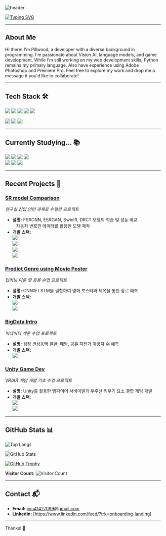 <!-- Header -->
![header](https://capsule-render.vercel.app/api?type=waving&color=gradient&customColorList=14&height=120&section=header&text=Pillwood's%20GitHub&fontSize=50&fontAlign=70&fontAlignY=30&animation=fadeIn&fontColor=ffffff&stroke=b1bfb1&strokeWidth=2)

[![Typing SVG](https://readme-typing-svg.demolab.com/?lines=Hello!;Welcome%20to%20PILLWOOD's%20GitHub&size=15&color=004400&center=true)](https://git.io/typing-svg)

---

## About Me

Hi there! I'm Pillwood, a developer with a diverse background in programming. 
I'm passionate about Vision AI, language models, and game development. 
While I'm still working on my web development skills, Python remains my primary language. 
Also have experience using Adobe Photoshop and Premiere Pro. 
Feel free to explore my work and drop me a message if you'd like to collaborate!


---

## Tech Stack 🛠

<img src="https://img.shields.io/badge/python-3776AB?style=flat-square&logo=python&logoColor=white"/>   <img src="https://img.shields.io/badge/pytorch-EE4C2C?style=flat-square&logo=pytorch&logoColor=white"/>   <img src="https://img.shields.io/badge/r-276DC3?style=flat-square&logo=r&logoColor=white"/>   <img src="https://img.shields.io/badge/c-A8B9CC?style=flat-square&logo=c&logoColor=white"/>   <img src="https://img.shields.io/badge/cplusplus-00599C?style=flat-square&logo=cplusplus&logoColor=white"/>

<img src="https://img.shields.io/badge/css-663399?style=flat-square&logo=css&logoColor=white"/>   <img src="https://img.shields.io/badge/html5-E34F26?style=flat-square&logo=html5&logoColor=white"/>   <img src="https://img.shields.io/badge/unity-FFFFFF?style=flat-square&logo=unity&logoColor=black"/>

---

## Currently Studying... 📚

<img src="https://img.shields.io/badge/unrealengine-0E1128?style=flat-square&logo=unrealengine&logoColor=black"/>   <img src="https://img.shields.io/badge/react-61DAFB?style=flat-square&logo=react&logoColor=white"/>   <img src="https://img.shields.io/badge/javascript-F7DF1E?style=flat-square&logo=javascript&logoColor=white"/>   <img src="https://img.shields.io/badge/flask-000000?style=flat-square&logo=flask&logoColor=white"/>  
<img src="https://img.shields.io/badge/tensorflow-FF6F00?style=flat-square&logo=tensorflow&logoColor=white"/>   <img src="https://img.shields.io/badge/blender-E87D0D?style=flat-square&logo=blender&logoColor=white"/> <img src="https://img.shields.io/badge/bootstrap-05054B?style=flat-square&logo=bootstrap&logoColor=white"/>

---

## Recent Projects 🚀

### [SR model Comparison](https://github.com/pillwood/SR-model-Comprison-license-plate-SR-model)
*연구실 신입 인턴 과제로 수행한 프로젝트*  
- **설명:** FSRCNN, ESRGAN, SwinIR, DRCT 모델의 학습 및 성능 비교  
  &nbsp;&nbsp;&nbsp;자동차 번호판 데이터를 활용한 모델 제작  
- **개발 스택:**  
  <img src="https://img.shields.io/badge/python-3776AB?style=flat-square&logo=python&logoColor=white"/>  
  <img src="https://img.shields.io/badge/pytorch-EE4C2C?style=flat-square&logo=pytorch&logoColor=white"/>  
  <img src="https://img.shields.io/badge/javascript-F7DF1E?style=flat-square&logo=javascript&logoColor=white"/>  
  <img src="https://img.shields.io/badge/bootstrap-05054B?style=flat-square&logo=bootstrap&logoColor=white"/>

### [Predict Genre using Movie Poster](https://github.com/pillwood/2024_DeepLearningTheory_MovieClassificationCompetition)
*딥러닝 이론 및 응용 수업 프로젝트*  
- **설명:** CNN과 LSTM을 결합하여 영화 포스터와 제목을 통한 장르 예측  
- **개발 스택:**  
  <img src="https://img.shields.io/badge/python-3776AB?style=flat-square&logo=python&logoColor=white"/>  
  <img src="https://img.shields.io/badge/pytorch-EE4C2C?style=flat-square&logo=pytorch&logoColor=white"/>

### [BigData Intro](https://github.com/pillwood/2024_BigdataIntro_FinalAssignment)
*빅데이터 개론 수업 프로젝트*  
- **설명:** 심장 관상동맥 질환, 폐암, 공유 자전거 이용자 수 예측  
- **개발 스택:**  
  <img src="https://img.shields.io/badge/r-276DC3?style=flat-square&logo=r&logoColor=white"/>

### [Unity Game Dev](https://github.com/pillwood/VRAR-GameDevBasic)
*VR/AR 게임 개발 기초 수업 프로젝트*  
- **설명:** Unity를 활용한 뱀파이어 서바이벌과 우주선 키우기 요소 결합 게임 개발  
- **개발 스택:**  
  <img src="https://img.shields.io/badge/unity-FFFFFF?style=flat-square&logo=unity&logoColor=black"/>  
  <img src="https://img.shields.io/badge/blender-E87D0D?style=flat-square&logo=blender&logoColor=white"/>

---

## GitHub Stats 📊

![Top Langs](https://github-readme-stats.vercel.app/api/top-langs/?username=pillwood&layout=compact&show_icons=true&theme=transparent&bg_color=10001500&title_color=8060af&text_color=bfa0c7)

![GitHub Stats](https://readme-github-stats.vercel.app/api?username=pillwood&show_icons=true&theme=radical)

[![GitHub Trophy](https://github-profile-trophy.vercel.app/?username=pillwood&theme=radical)](https://github.com/ryo-ma/github-profile-trophy)

**Visitor Count:** ![Visitor Count](https://profile-counter.glitch.me/pillwood/count.svg)

---

## Contact 📬

- **Email:** [jinu41427099@gmail.com](mailto:jinu41427099@gmail.com)
- **Linkedin:** [https://www.linkedin.com/feed/?trk=onboarding-landing]
---

Thanks! 🙏
